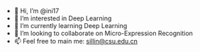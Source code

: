 - 👋 Hi, I’m @ini17
- 👀 I’m interested in Deep Learning
- 🌱 I’m currently learning Deep Learning
- 💞️ I’m looking to collaborate on Micro-Expression Recognition
- 📫 Feel free to main me: sillin@csu.edu.cn

<!---
ini17/ini17 is a ✨ special ✨ repository because its `README.md` (this file) appears on your GitHub profile.
You can click the Preview link to take a look at your changes.
--->
